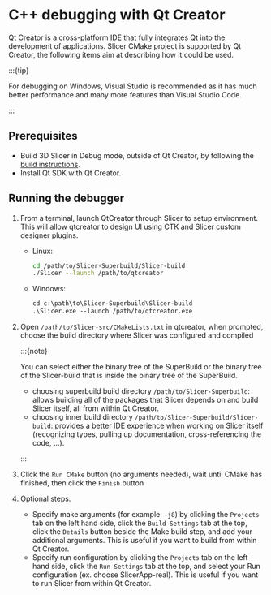 # C++ debugging with Qt Creator

Qt Creator is a cross-platform IDE that fully integrates Qt into the development of applications. Slicer CMake project is supported by Qt Creator, the following items aim at describing how it could be used.

:::{tip}

For debugging on Windows, Visual Studio is recommended as it has much better performance and many more features than Visual Studio Code.

:::

## Prerequisites

- Build 3D Slicer in Debug mode, outside of Qt Creator, by following the [build instructions](../build_instructions/overview.md).
- Install Qt SDK with Qt Creator.

## Running the debugger

1. From a terminal, launch QtCreator through Slicer to setup environment. This will allow qtcreator to design UI using CTK and Slicer custom designer plugins.

    - Linux:
      ```bash
      cd /path/to/Slicer-Superbuild/Slicer-build
      ./Slicer --launch /path/to/qtcreator
      ```
    - Windows:
      ```txt
      cd c:\path\to\Slicer-Superbuild\Slicer-build
      .\Slicer.exe --launch /path/to/qtcreator.exe
      ```

2. Open `/path/to/Slicer-src/CMakeLists.txt` in qtcreator, when prompted, choose the build directory where Slicer was configured and compiled

    :::{note}

    You can select either the binary tree of the SuperBuild or the binary tree of the Slicer-build that is inside the binary tree of the SuperBuild.
    - choosing superbuild build directory `/path/to/Slicer-Superbuild`: allows building all of the packages that Slicer depends on and build Slicer itself, all from within Qt Creator.
    - choosing inner build directory `/path/to/Slicer-Superbuild/Slicer-build`: provides a better IDE experience when working on Slicer itself (recognizing types, pulling up documentation, cross-referencing the code, ...).

    :::

3. Click the `Run CMake` button (no arguments needed), wait until CMake has finished, then click the `Finish` button

4. Optional steps:

    - Specify make arguments (for example: `-j8`) by clicking the `Projects` tab on the left hand side, click the `Build Settings` tab at the top, click the `Details` button beside the Make build step, and add your additional arguments. This is useful if you want to build from within Qt Creator.
    - Specify run configuration by clicking the `Projects` tab on the left hand side, click the `Run Settings` tab at the top, and select your Run configuration (ex. choose SlicerApp-real). This is useful if you want to run Slicer from within Qt Creator.
